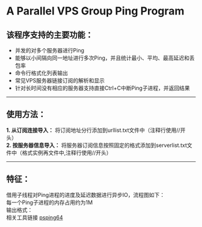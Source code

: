 # A Parallel VPS Group Ping Program

## **该程序支持的主要功能：**  
+ 并发的对多个服务器进行Ping
+ 能够以小间隔向同一地址进行多次Ping，并且统计最小、平均、最高延迟和丢包率
+ 命令行格式化列表输出
+ 常见VPS服务器链接订阅的解析和显示
+ 针对长时间没有相应的服务器支持直接Ctrl+C中断Ping子进程，并返回结果
---
## **使用方法**：  
**1. 从订阅连接导入：** 将订阅地址分行添加到urllist.txt文件中（注释行使用//开头）  
**2. 按服务器信息导入：** 将服务器订阅信息按照固定的格式添加到serverlist.txt文件中（格式实例再文件中,注释行使用//开头）    

---
##  **特征**：
借用子线程对Ping进程的进度及延迟数据进行异步IO，流程图如下：  
每一个Ping子进程的内存占用约为1M  
输出格式：  
相关工具链接 [psping64](https://docs.microsoft.com/en-us/sysinternals/downloads/psping)